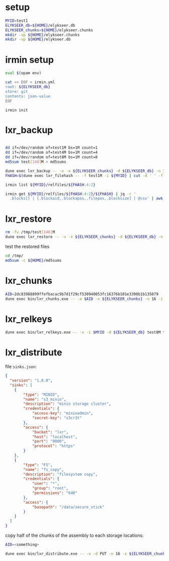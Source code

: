 
setup
=====

```sh
MYID=test1
ELYKSEER_db=${HOME}/elykseer.db
ELYKSEER_chunks=${HOME}/elykseer.chunks
mkdir -vp ${HOME}/elykseer.chunks
mkdir -vp ${HOME}/elykseer.db
```

irmin setup
===========

```sh
eval $(opam env)

cat << EOF > irmin.yml
root: ${ELYKSEER_db}
store: git
contents: json-value
EOF
```

`irmin init`


lxr_backup
==========

```sh

dd if=/dev/random of=test1M bs=1M count=1
dd if=/dev/random of=test4M bs=1M count=4
dd if=/dev/random of=test8M bs=1M count=8
md5sum test[148]M > md5sums
```

```sh
dune exec lxr_backup -- -v -x ${ELYKSEER_chunks} -d ${ELYKSEER_db} -n 16 -i $MYID test1M test4M test8M
FHASH=$(dune exec lxr_filehash -- -f test1M -i ${MYID} | cut -d ' ' -f 2)

irmin list ${MYID}/relfiles/${FHASH:4:2}

irmin get ${MYID}/relfiles/${FHASH:4:2}/${FHASH} | jq -r '
  .blocks[] | [.blockaid,.blockapos,.filepos,.blocksize] | @csv' | awk "{print \"${FHASH},\"\$0}" >> relfiles.csv
```


lxr_restore
===========

```sh
rm -fv /tmp/test[148]M
dune exec lxr_restore -- -v -x ${ELYKSEER_chunks} -d ${ELYKSEER_db} -n 16 -o /tmp/ -i $MYID test1M test8M test4M
```

test the restored files
```sh
cd /tmp/
md5sum -c ${HOME}/md5sums
```


lxr_chunks
==========

```sh
AID=2dc83988899ffefbacac9b7d1f29cf530940053fc16376b101e3390b1b135079
dune exec bin/lxr_chunks.exe -- -a $AID -x ${ELYKSEER_chunks} -n 16 -i $MYID
```

lxr_relkeys
===========

```sh
dune exec bin/lxr_relkeys.exe -- -v -i $MYID -d ${ELYKSEER_db} test8M test4M test1M
```

lxr_distribute
==============

file `sinks.json`:
```json
{
  "version": "1.0.0",
  "sinks": [
    {
        "type": "MINIO",
        "name": "s3_minio",
        "description": "minio storage cluster",
        "credentials": {
            "access-key": "minioadmin",
            "secret-key": "s3cr3t"
        },
        "access": {
            "bucket": "lxr",
            "host": "localhost",
            "port": "9000",
            "protocol": "https"
        }
    },
    {
        "type": "FS",
        "name": "fs_copy",
        "description": "filesystem copy",
        "credentials": {
            "user": "*",
            "group": "root",
            "permissions": "640"
        },
        "access": {
            "basepath": "/data/secure_stick"
        }
    }
  ]
}
```

copy half of the chunks of the assembly to each storage locations:
```sh
AID=<something>

dune exec bin/lxr_distribute.exe -- -v -d PUT -n 16 -x ${ELYKSEER_chunks} -i $MYID -a $AID -c sinks.json 8 8
```
